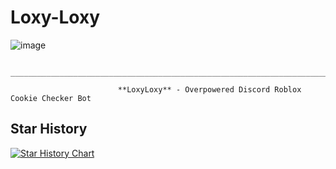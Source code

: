 # Loxy-Loxy
   ![image](https://user-images.githubusercontent.com/99405955/170882820-a86c5d3a-b829-42e9-9ba2-467d33adbc4a.png)


                          ________________________________________________________________________

                            **LoxyLoxy** - Overpowered Discord Roblox Cookie Checker Bot
## Star History

[![Star History Chart](https://api.star-history.com/svg?repos=DankoOfficial/Loxy-Loxy&type=Date)](https://star-history.com/#DankoOfficial/Loxy-Loxy&Date)

